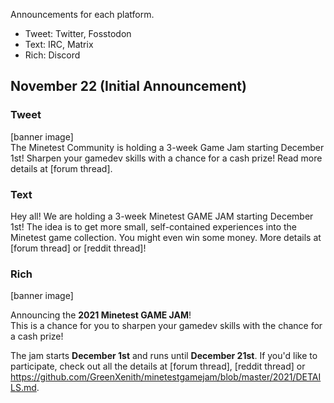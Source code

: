 Announcements for each platform.
* Tweet: Twitter, Fosstodon
* Text: IRC, Matrix
* Rich: Discord

## November 22 (Initial Announcement)
### Tweet
[banner image]  
The Minetest Community is holding a 3-week Game Jam starting December 1st! Sharpen your gamedev skills with a chance for a cash prize! Read more details at [forum thread].

### Text
Hey all! We are holding a 3-week Minetest GAME JAM starting December 1st! The idea is to get more small, self-contained experiences into the Minetest game collection. You might even win some money. More details at [forum thread] or [reddit thread]!

### Rich
[banner image]

Announcing the **2021 Minetest GAME JAM**!  
This is a chance for you to sharpen your gamedev skills with the chance for a cash prize!  

The jam starts **December 1st** and runs until **December 21st**. If you'd like to participate, check out all the details at [forum thread], [reddit thread] or https://github.com/GreenXenith/minetestgamejam/blob/master/2021/DETAILS.md.
